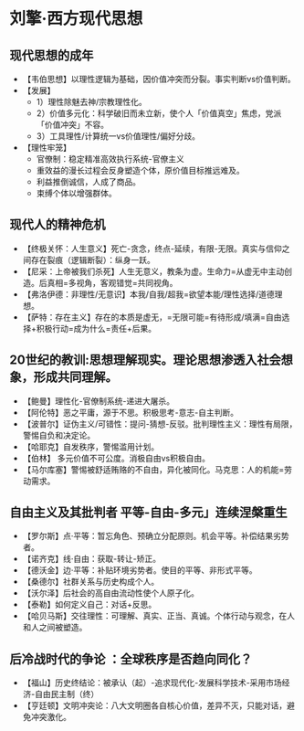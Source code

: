 # 刘擎·西方现代思想

## 现代思想的成年

* 【韦伯思想】以理性逻辑为基础，因价值冲突而分裂。事实判断vs价值判断。
* 【发展】
  - 1）理性除魅去神/宗教理性化。
  - 2）价值多元化：科学破旧而未立新，使个人「价值真空」焦虑，党派「价值冲突」不容。
  - 3）工具理性/计算统一vs价值理性/偏好分歧。
* 【理性牢笼】
  - 官僚制：稳定精准高效执行系统-官僚主义
  - 重效益的漫长过程会反身塑造个体，原价值目标推远难及。
  - 利益推倒诚信，人成了商品。
  - 束缚个体以增强群体。

## 现代人的精神危机

* 【终极关怀：人生意义】死亡-贪念，终点-延续，有限-无限。真实与信仰之间存在裂痕（逻辑断裂）：纵身一跃。
* 【尼采：上帝被我们杀死】人生无意义，教条为虚。生命力=从虚无中主动创造。后真相=多视角，客观错觉=共同视角。
* 【弗洛伊德：非理性/无意识】本我/自我/超我=欲望本能/理性选择/道德理想。
* 【萨特：存在主义】存在的本质是虚无，=无限可能=有待形成/填满=自由选择+积极行动=成为什么=责任+后果。

## 20世纪的教训:思想理解现实。理论思想渗透入社会想象，形成共同理解。

* 【鲍曼】理性化-官僚制系统-递进大屠杀。
* 【阿伦特】恶之平庸，源于不思。积极思考-意志-自主判断。
* 【波普尔】证伪主义/可错性：提问-猜想-反驳。批判理性主义：理性有局限，警惕自负和决定论。
* 【哈耶克】自发秩序，警惕滥用计划。
* 【伯林】 多元价值不可公度。消极自由vs积极自由。
* 【马尔库塞】警惕被舒适贿赂的不自由，异化被同化。马克思：人的机能=劳动需求。

## 自由主义及其批判者 平等-自由-多元」连续涅槃重生

* 【罗尔斯】点·平等：暂忘角色、预确立分配原则。机会平等。补偿结果劣势者。
* 【诺齐克】线·自由：获取-转让-矫正。
* 【德沃金】边·平等：补贴环境劣势者。使目的平等、非形式平等。
* 【桑德尔】社群关系与历史构成个人。
* 【沃尔泽】后社会的高自由流动性使个人原子化。
* 【泰勒】如何定义自己：对话+反思。
* 【哈贝马斯】交往理性：可理解、真实、正当、真诚。个体行动与观念，在人和人之间被塑造。

## 后冷战时代的争论 ：全球秩序是否趋向同化？

* 【福山】历史终结论：被承认（起）-追求现代化-发展科学技术-采用市场经济-自由民主制（终）
* 【亨廷顿】文明冲突论：八大文明圈各自核心价值，差异不灭，只能对话，避免冲突激化。
